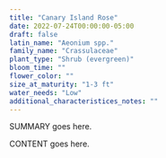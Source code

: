 ```yaml
---
title: "Canary Island Rose"
date: 2022-07-24T00:00:00-05:00
draft: false
latin_name: "Aeonium spp."
family_name: "Crassulaceae"
plant_type: "Shrub (evergreen)"
bloom_time: ""
flower_color: ""
size_at_maturity: "1-3 ft"
water_needs: "Low"
additional_characteristices_notes: ""
---
```


SUMMARY goes here.

<!--more-->

CONTENT goes here.